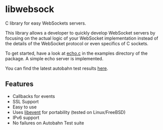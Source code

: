 # libwebsock

C library for easy WebSockets servers.

This library allows a developer to quickly develop WebSocket servers by focusing
on the actual logic of your WebSocket implementation instead of the details
of the WebSocket protocol or even specifics of C sockets.

To get started, have a look at [echo.c][1] in the examples directory of the package.  A
simple echo server is implemented.

You can find the latest autobahn test results [here][3].

## Features

* Callbacks for events
* SSL Support
* Easy to use
* Uses [libevent][2] for portability (tested on Linux/FreeBSD)
* IPv6 support
* No failures on Autobahn Test suite

 [1]: https://github.com/payden/libwebsock/blob/master/examples/echo.c
 [2]: http://libevent.org
 [3]: http://paydensutherland.com/autobahn
